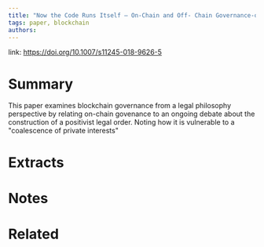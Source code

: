 ```yaml
---
title: "Now the Code Runs Itself — On-Chain and Off- Chain Governance-of- Blockchain Technologies"
tags: paper, blockchain
authors: 
---
```


link: https://doi.org/10.1007/s11245-018-9626-5

# Summary
This paper examines blockchain governance from a legal philosophy perspective by relating on-chain govenance to an ongoing debate about the construction of a positivist legal order. Noting how it is vulnerable to a "coalescence of private interests"

# Extracts

# Notes

# Related
